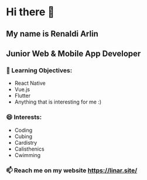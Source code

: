 # Hi there 👋
## My name is Renaldi Arlin
## Junior Web & Mobile App Developer 

### 🔭 Learning Objectives:
- React Native
- Vue.js
- Flutter
- Anything that is interesting for me :)

### 😄 Interests:
- Coding
- Cubing
- Cardistry
- Calisthenics
- Cwimming

### 📫 Reach me on my website https://linar.site/

